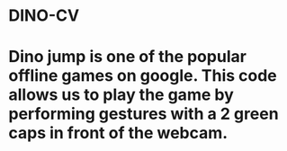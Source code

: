 # DINO-CV
# Dino jump is one of the popular offline games on google. This code allows us to play the game by performing gestures with a 2 green caps in front of the webcam.
